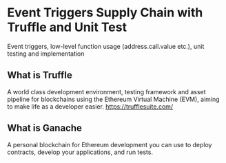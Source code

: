 # Event Triggers Supply Chain with Truffle and Unit Test

Event triggers, low-level function usage (address.call.value etc.), unit testing and implementation

## What is Truffle
A world class development environment, testing framework and asset pipeline for blockchains using the Ethereum Virtual Machine (EVM), aiming to make life as a developer easier.
https://trufflesuite.com/

## What is Ganache  
A personal blockchain for Ethereum development you can use to deploy contracts, develop your applications, and run tests. 
